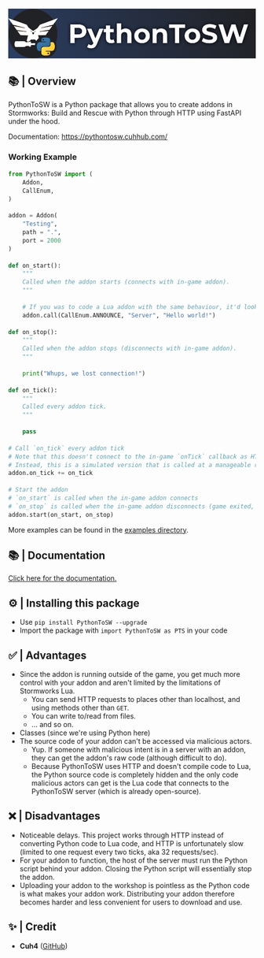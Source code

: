 ![Banner](imgs/banner.png)

## 📚 | Overview
PythonToSW is a Python package that allows you to create addons in Stormworks: Build and Rescue with Python through HTTP using FastAPI under the hood.

Documentation: https://pythontosw.cuhhub.com/

### Working Example
```python
from PythonToSW import (
    Addon,
    CallEnum,
)

addon = Addon(
    "Testing",
    path = ".",
    port = 2000
)

def on_start():
    """
    Called when the addon starts (connects with in-game addon).
    """
    
    # If you was to code a Lua addon with the same behaviour, it'd look like: server.announce("Server", "Hello world!")
    addon.call(CallEnum.ANNOUNCE, "Server", "Hello world!")
    
def on_stop():
    """
    Called when the addon stops (disconnects with in-game addon).
    """
    
    print("Whups, we lost connection!")
    
def on_tick():
    """
    Called every addon tick.
    """
    
    pass
    
# Call `on_tick` every addon tick
# Note that this doesn't connect to the in-game `onTick` callback as HTTP would not be able to keep up
# Instead, this is a simulated version that is called at a manageable rate (32 TPS, theoretical max)
addon.on_tick += on_tick

# Start the addon
# `on_start` is called when the in-game addon connects
# `on_stop` is called when the in-game addon disconnects (game exited, etc.)
addon.start(on_start, on_stop)
```

More examples can be found in the [examples directory](/examples/).

## 📚 | Documentation
[Click here for the documentation.](https://pythontosw.cuhhub.com/)

## ⚙️ | Installing this package
- Use `pip install PythonToSW --upgrade`
- Import the package with `import PythonToSW as PTS` in your code

## ✅ | Advantages
- Since the addon is running outside of the game, you get much more control with your addon and aren't limited by the limitations of Stormworks Lua.
    - You can send HTTP requests to places other than localhost, and using methods other than `GET`.
    - You can write to/read from files.
    - ... and so on.
- Classes (since we're using Python here)
- The source code of your addon can't be accessed via malicious actors.
    - Yup. If someone with malicious intent is in a server with an addon, they can get the addon's raw code (although difficult to do).
    - Because PythonToSW uses HTTP and doesn't compile code to Lua, the Python source code is completely hidden and the only code malicious actors can get is the Lua code that connects to the PythonToSW server (which is already open-source).

## ❌ | Disadvantages
- Noticeable delays. This project works through HTTP instead of converting Python code to Lua code, and HTTP is unfortunately slow (limited to one request every two ticks, aka 32 requests/sec).
- For your addon to function, the host of the server must run the Python script behind your addon. Closing the Python script will essentially stop the addon.
- Uploading your addon to the workshop is pointless as the Python code is what makes your addon work. Distributing your addon therefore becomes harder and less convenient for users to download and use.

## ✨ | Credit
- **Cuh4** ([GitHub](https://github.com/Cuh4)) 